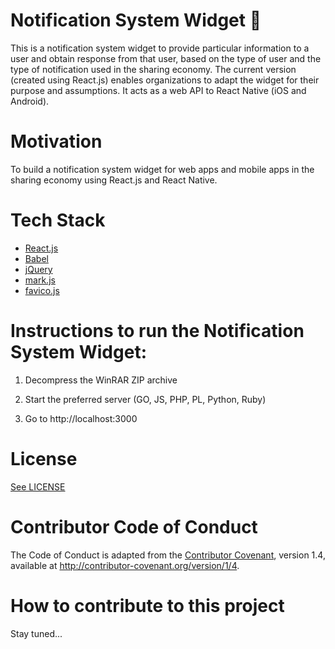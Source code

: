 # Notification System Widget :loudspeaker:
This is a notification system widget to provide particular information to a user and obtain response from that user, based on the type of user and the type of notification used in the sharing economy. The current version (created using React.js) enables organizations to adapt the widget for their purpose and assumptions. It acts as a web API to React Native (iOS and Android).   

# Motivation
To build a notification system widget for web apps and mobile apps in the sharing economy using React.js and React Native.

# Tech Stack

* [React.js](https://facebook.github.io/react/)
* [Babel](https://babeljs.io/)
* [jQuery](http://jquery.com/)
* [mark.js](https://markjs.io/)
* [favico.js](http://lab.ejci.net/favico.js/)

# Instructions to run the Notification System Widget:
1) Decompress the WinRAR ZIP archive

2) Start the preferred server (GO, JS, PHP, PL, Python, Ruby)

3) Go to http://localhost:3000

# License
[See LICENSE](https://github.com/Forte-Consultancy-Services/Notification-System-Widget/blob/master/LICENSE.md) 

# Contributor Code of Conduct

The Code of Conduct is adapted from the [Contributor Covenant](http://contributor-covenant.org/), version 1.4, available at http://contributor-covenant.org/version/1/4.

# How to contribute to this project
Stay tuned...
